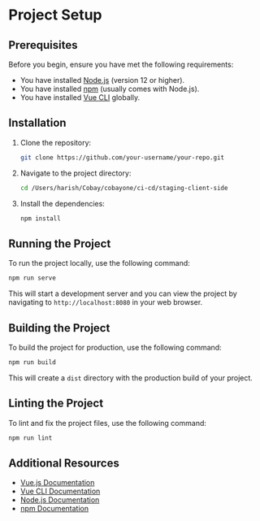 # Project Setup

## Prerequisites

Before you begin, ensure you have met the following requirements:

- You have installed [Node.js](https://nodejs.org/) (version 12 or higher).
- You have installed [npm](https://www.npmjs.com/) (usually comes with Node.js).
- You have installed [Vue CLI](https://cli.vuejs.org/) globally.

## Installation

1. Clone the repository:

   ```sh
   git clone https://github.com/your-username/your-repo.git
   ```

2. Navigate to the project directory:

   ```sh
   cd /Users/harish/Cobay/cobayone/ci-cd/staging-client-side
   ```

3. Install the dependencies:
   ```sh
   npm install
   ```

## Running the Project

To run the project locally, use the following command:

```sh
npm run serve
```

This will start a development server and you can view the project by navigating to `http://localhost:8080` in your web browser.

## Building the Project

To build the project for production, use the following command:

```sh
npm run build
```

This will create a `dist` directory with the production build of your project.

## Linting the Project

To lint and fix the project files, use the following command:

```sh
npm run lint
```

## Additional Resources

- [Vue.js Documentation](https://vuejs.org/v2/guide/)
- [Vue CLI Documentation](https://cli.vuejs.org/guide/)
- [Node.js Documentation](https://nodejs.org/en/docs/)
- [npm Documentation](https://docs.npmjs.com/)
